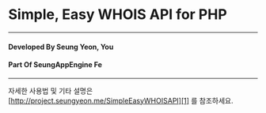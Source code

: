 # Simple, Easy WHOIS API for PHP

----------

#### Developed By Seung Yeon, You
#### Part Of SeungAppEngine Fe


----------


자세한 사용법 및 기타 설명은 [http://project.seungyeon.me/SimpleEasyWHOISAPI][1] 를 참조하세요.


  [1]: http://project.seungyeon.me/SimpleEasyWHOISAPI
